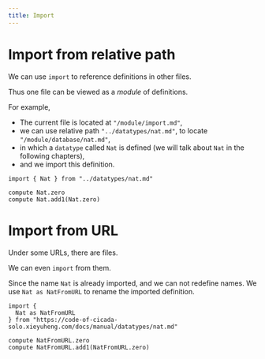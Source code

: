 ```yaml
---
title: Import
---
```


# Import from relative path

We can use `import` to reference definitions in other files.

Thus one file can be viewed as a _module_ of definitions.

For example,

- The current file is located at `"/module/import.md"`,
- we can use relative path `"../datatypes/nat.md"`,
  to locate `"/module/database/nat.md"`,
- in which a `datatype` called `Nat` is defined
  (we will talk about `Nat` in the following chapters),
- and we import this definition.

```cicada
import { Nat } from "../datatypes/nat.md"

compute Nat.zero
compute Nat.add1(Nat.zero)
```

# Import from URL

Under some URLs, there are files.

We can even `import` from them.

Since the name `Nat` is already imported, and we can not redefine names.
We use `Nat as NatFromURL` to rename the imported definition.

```cicada todo
import {
  Nat as NatFromURL
} from "https://code-of-cicada-solo.xieyuheng.com/docs/manual/datatypes/nat.md"

compute NatFromURL.zero
compute NatFromURL.add1(NatFromURL.zero)
```
